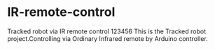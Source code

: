 # IR-remote-control
Tracked robot via IR remote control
123456
This is the Tracked robot project.Controlling via Ordinary Infrared remote by Arduino controller.
